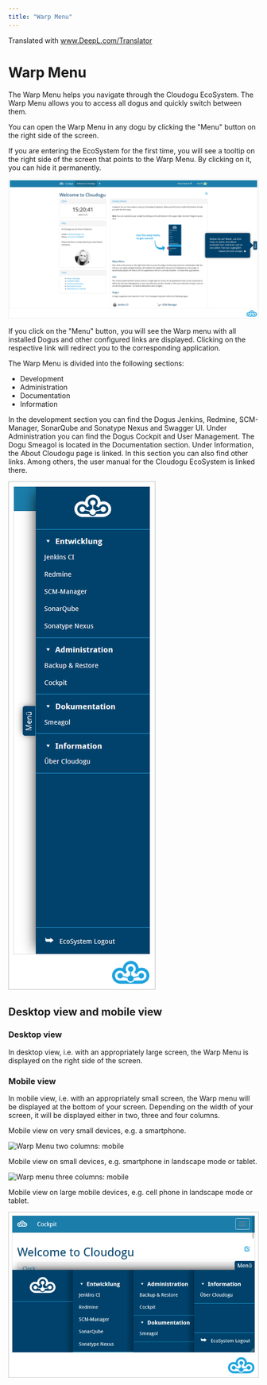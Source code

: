```yaml
---
title: "Warp Menu"
---
```


Translated with www.DeepL.com/Translator

# Warp Menu
The Warp Menu helps you navigate through the Cloudogu EcoSystem. The Warp Menu allows you to access all dogus and quickly switch between them.

You can open the Warp Menu in any dogu by clicking the "Menu" button on the right side of the screen.

If you are entering the EcoSystem for the first time, you will see a tooltip on the right side of the screen that points to the Warp Menu.
By clicking on it, you can hide it permanently.

![Warp Menu Placement](figures/warp-menu/WarpMenuFirstView.png)

If you click on the "Menu" button, you will see the Warp menu with all installed Dogus and other configured
links are displayed. Clicking on the respective link will redirect you to the corresponding application.

The Warp Menu is divided into the following sections:

* Development
* Administration
* Documentation
* Information

In the development section you can find the Dogus Jenkins, Redmine, SCM-Manager, SonarQube and Sonatype Nexus and Swagger UI. Under Administration you can find the Dogus Cockpit and User Management. The Dogu Smeagol is located in the Documentation section. Under Information, the About Cloudogu page is linked. In this section you can also find other links. Among others, the user manual for the Cloudogu EcoSystem is linked there.

![Warp Menu Tools](figures/warp-menu/WarpMenuFocus.png)


## Desktop view and mobile view

### Desktop view

In desktop view, i.e. with an appropriately large screen, the Warp Menu is displayed on the right side of the screen.

### Mobile view

In mobile view, i.e. with an appropriately small screen, the Warp menu will be displayed at the bottom of your screen.
Depending on the width of your screen, it will be displayed either in two, three and four columns.


Mobile view on very small devices, e.g. a smartphone.

![Warp Menu two columns: mobile](images/warp-menu/WarpMenuTwoColumns.png)


Mobile view on small devices, e.g. smartphone in landscape mode or tablet.

![Warp menu three columns: mobile](images/warp-menu/WarpMenuThreeColumns.png)

Mobile view on large mobile devices, e.g. cell phone in landscape mode or tablet.

![Warp menu four columns: mobile](figures/warp-menu/WarpMenuFourColumns.png)
